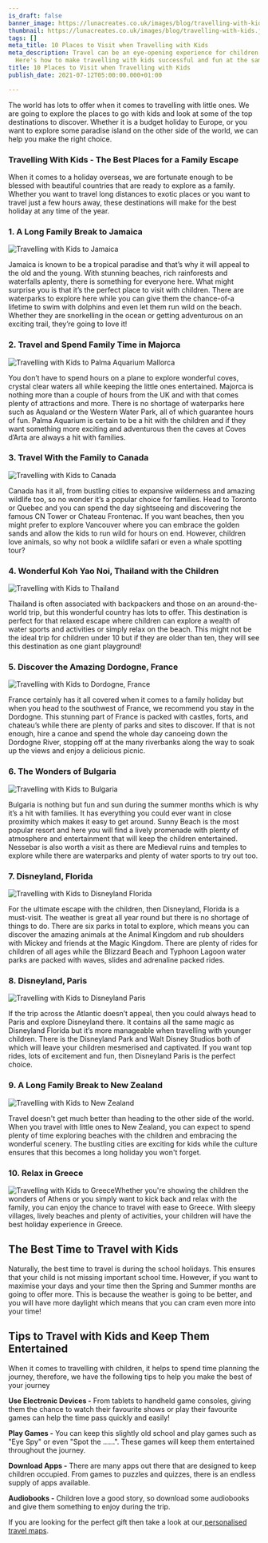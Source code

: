 ```yaml
---
is_draft: false
banner_image: https://lunacreates.co.uk/images/blog/travelling-with-kids-banner.jpg
thumbnail: https://lunacreates.co.uk/images/blog/travelling-with-kids.jpg
tags: []
meta_title: 10 Places to Visit when Travelling with Kids
meta_description: Travel can be an eye-opening experience for children of all ages.
  Here's how to make travelling with kids successful and fun at the same time.
title: 10 Places to Visit when Travelling with Kids
publish_date: 2021-07-12T05:00:00.000+01:00

---
```

The world has lots to offer when it comes to travelling with little ones. We are going to explore the places to go with kids and look at some of the top destinations to discover. Whether it is a budget holiday to Europe, or you want to explore some paradise island on the other side of the world, we can help you make the right choice.

### **Travelling With Kids - The Best Places for a Family Escape**

When it comes to a holiday overseas, we are fortunate enough to be blessed with beautiful countries that are ready to explore as a family. Whether you want to travel long distances to exotic places or you want to travel just a few hours away, these destinations will make for the best holiday at any time of the year.

### **1. A Long Family Break to Jamaica**

![Travelling with Kids to Jamaica](https://lunacreates.co.uk/images/blog/jamaica.JPG)

Jamaica is known to be a tropical paradise and that’s why it will appeal to the old and the young. With stunning beaches, rich rainforests and waterfalls aplenty, there is something for everyone here. What might surprise you is that it’s the perfect place to visit with children. There are waterparks to explore here while you can give them the chance-of-a lifetime to swim with dolphins and even let them run wild on the beach. Whether they are snorkelling in the ocean or getting adventurous on an exciting trail, they’re going to love it!

### **2. Travel and Spend Family Time in Majorca**

![Travelling with Kids to Palma Aquarium Mallorca](https://lunacreates.co.uk/images/blog/palma-aquarium.jpg)

You don’t have to spend hours on a plane to explore wonderful coves, crystal clear waters all while keeping the little ones entertained. Majorca is nothing more than a couple of hours from the UK and with that comes plenty of attractions and more. There is no shortage of waterparks here such as Aqualand or the Western Water Park, all of which guarantee hours of fun. Palma Aquarium is certain to be a hit with the children and if they want something more exciting and adventurous then the caves at Coves d’Arta are always a hit with families.

### **3. Travel With the Family to Canada**

![Travelling with Kids to Canada](https://lunacreates.co.uk/images/blog/canada.jpg)

Canada has it all, from bustling cities to expansive wilderness and amazing wildlife too, so no wonder it’s a popular choice for families. Head to Toronto or Quebec and you can spend the day sightseeing and discovering the famous CN Tower or Chateau Frontenac. If you want beaches, then you might prefer to explore Vancouver where you can embrace the golden sands and allow the kids to run wild for hours on end. However, children love animals, so why not book a wildlife safari or even a whale spotting tour?

### **4. Wonderful Koh Yao Noi, Thailand with the Children**

![Travelling with Kids to Thailand](https://lunacreates.co.uk/images/blog/thailand.jpg)

Thailand is often associated with backpackers and those on an around-the-world trip, but this wonderful country has lots to offer. This destination is perfect for that relaxed escape where children can explore a wealth of water sports and activities or simply relax on the beach. This might not be the ideal trip for children under 10 but if they are older than ten, they will see this destination as one giant playground!

### **5. Discover the Amazing Dordogne, France**

![Travelling with Kids to Dordogne, France](https://lunacreates.co.uk/images/blog/dordogne-france.jpg)

France certainly has it all covered when it comes to a family holiday but when you head to the southwest of France, we recommend you stay in the Dordogne. This stunning part of France is packed with castles, forts, and chateau’s while there are plenty of parks and sites to discover. If that is not enough, hire a canoe and spend the whole day canoeing down the Dordogne River, stopping off at the many riverbanks along the way to soak up the views and enjoy a delicious picnic.

### **6. The Wonders of Bulgaria**

![Travelling with Kids to Bulgaria](https://lunacreates.co.uk/images/blog/bulgaria.jpg)

Bulgaria is nothing but fun and sun during the summer months which is why it’s a hit with families. It has everything you could ever want in close proximity which makes it easy to get around. Sunny Beach is the most popular resort and here you will find a lively promenade with plenty of atmosphere and entertainment that will keep the children entertained. Nessebar is also worth a visit as there are Medieval ruins and temples to explore while there are waterparks and plenty of water sports to try out too.

### **7. Disneyland, Florida**

![Travelling with Kids to Disneyland Florida](https://lunacreates.co.uk/images/blog/disneyland-florida.jpg)

For the ultimate escape with the children, then Disneyland, Florida is a must-visit. The weather is great all year round but there is no shortage of things to do. There are six parks in total to explore, which means you can discover the amazing animals at the Animal Kingdom and rub shoulders with Mickey and friends at the Magic Kingdom. There are plenty of rides for children of all ages while the Blizzard Beach and Typhoon Lagoon water parks are packed with waves, slides and adrenaline packed rides.

### **8. Disneyland, Paris**

![Travelling with Kids to Disneyland Paris](https://lunacreates.co.uk/images/blog/disneyland-paris.jpg)

If the trip across the Atlantic doesn’t appeal, then you could always head to Paris and explore Disneyland there. It contains all the same magic as Disneyland Florida but it’s more manageable when travelling with younger children. There is the Disneyland Park and Walt Disney Studios both of which will leave your children mesmerised and captivated. If you want top rides, lots of excitement and fun, then Disneyland Paris is the perfect choice.

### **9. A Long Family Break to New Zealand**

![Travelling with Kids to New Zealand](https://lunacreates.co.uk/images/blog/new-zealand.jpg)

Travel doesn't get much better than heading to the other side of the world. When you travel with little ones to New Zealand, you can expect to spend plenty of time exploring beaches with the children and embracing the wonderful scenery. The bustling cities are exciting for kids while the culture ensures that this becomes a long holiday you won't forget.

### **10. Relax in Greece**

![Travelling with Kids to Greece](https://lunacreates.co.uk/images/blog/greece.jpg)Whether you're showing the children the wonders of Athens or you simply want to kick back and relax with the family, you can enjoy the chance to travel with ease to Greece. With sleepy villages, lively beaches and plenty of activities, your children will have the best holiday experience in Greece.

## **The Best Time to Travel with Kids**

Naturally, the best time to travel is during the school holidays. This ensures that your child is not missing important school time. However, if you want to maximise your days and your time then the Spring and Summer months are going to offer more. This is because the weather is going to be better, and you will have more daylight which means that you can cram even more into your time!

## **Tips to Travel with Kids and Keep Them Entertained**

When it comes to travelling with children, it helps to spend time planning the journey, therefore, we have the following tips to help you make the best of your journey

**Use Electronic Devices -** From tablets to handheld game consoles, giving them the chance to watch their favourite shows or play their favourite games can help the time pass quickly and easily!

**Play Games -** You can keep this slightly old school and play games such as "Eye Spy" or even "Spot the ......". These games will keep them entertained throughout the journey.

**Download Apps -** There are many apps out there that are designed to keep children occupied. From games to puzzles and quizzes, there is an endless supply of apps available.

**Audiobooks -** Children love a good story, so download some audiobooks and give them something to enjoy during the trip.

If you are looking for the perfect gift then take a look at our[ personalised travel maps](https://lunacreates.co.uk/collections/maps/).